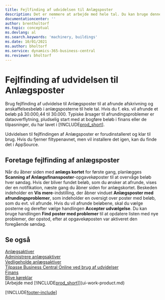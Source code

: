 ```yaml
---
title: Fejlfinding af udvidelsen til Anlægsposter
description: Det er nemmere at arbejde med hele tal. Du kan bruge denne udvidelse til at afrunde beløb for anlæg i Anlægsposter.
documentationcenter: ''
author: brentholtorf
ms.topic: conceptual
ms.devlang: al
ms.search.keywords: 'machinery, buildings'
ms.date: 10/01/2021
ms.author: bholtorf
ms.service: dynamics-365-business-central
ms.reviewer: bholtorf
---
```

# Fejlfinding af udvidelsen til Anlægsposter
Brug fejlfinding af udvidelse til Anlægsposter til at afrunde afskrivning og anskaffelsesbeløb i anlægsposterne til hele tal. Hvis du f. eks. vil afrunde et beløb på 30.000,44 til 30.000. Typiske årsager til afrundingsproblemer er dataoverflytning, pludselig start med at bogføre beløb i finans eller de tilpasninger, du har lavet i [!INCLUDE[prod_short](includes/prod_short.md)].

Udvidelsen til fejlfindingen af Anlægsposter er forudinstalleret og klar til brug. Hvis du fjerner filtypenavnet, men vil installere det igen, kan du finde det i AppSource.

## Foretage fejlfinding af anlægsposter
Når du åbner siden med **anlægs kortet** for første gang, planlægges **Scanning af Anlægsfinansposter**-opgavekøposter til at overvåge beløb hver søndag. Hvis der bliver fundet beløb, som du ønsker at afrunde, vises der en notifikation, næste gang du åbner siden for anlægskortet. Beskeden indeholder en **Vis mere**-indstilling, der åbner vinduet **Anlægsposter med afrundingsproblemer**, som indeholder en oversigt over poster med beløb, som du evt. vil afrunde. Hvis du vil afrunde beløbene, skal du vælge posterne og derefter vælge handlingen **Accepter udvælgelse**. Du kan bruge handlingen **Find poster med problemer** til at opdatere listen med nye problemer, der opstod, efter at opgavekøposten var aktiveret den foregående søndag.

## Se også
[Anlægsaktiver](fa-manage.md)  
[Administrere anlægsaktiver](fa-manage.md)  
[Vedligeholde anlægsaktiver](fa-how-maintain.md)  
[Tilpasse Business Central Online ved brug af udvidelser](ui-extensions.md)  
[Finans](finance.md)  
[Blive køreklar](ui-get-ready-business.md)  
[Arbejde med [!INCLUDE[prod_short](includes/prod_short.md)]](ui-work-product.md)  


[!INCLUDE[footer-include](includes/footer-banner.md)]



